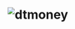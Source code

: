 <h1 align="center">
    <img alt="dtmoney" src="https://res.cloudinary.com/felipesanderp/image/upload/v1644589583/readme_logos/logo_hpnqaq.svg" />
    <br>
</h1>
